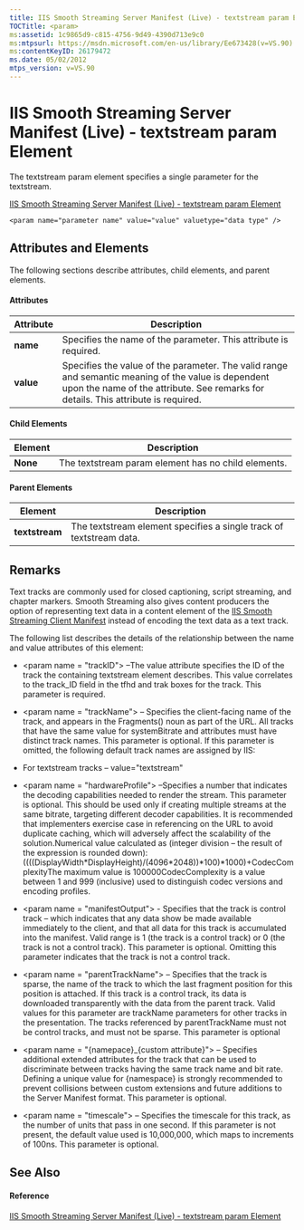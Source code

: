 ```yaml
---
title: IIS Smooth Streaming Server Manifest (Live) - textstream param Element
TOCTitle: <param>
ms:assetid: 1c9865d9-c815-4756-9d49-4390d713e9c0
ms:mtpsurl: https://msdn.microsoft.com/en-us/library/Ee673428(v=VS.90)
ms:contentKeyID: 26179472
ms.date: 05/02/2012
mtps_version: v=VS.90
---
```


# IIS Smooth Streaming Server Manifest (Live) - textstream param Element

The textstream param element specifies a single parameter for the textstream.

[IIS Smooth Streaming Server Manifest (Live) - textstream param Element](iis-smooth-streaming-server-manifest-live-textstream-param-element.md)  

    <param name="parameter name" value="value" valuetype="data type" />

## Attributes and Elements

The following sections describe attributes, child elements, and parent elements.

#### Attributes

|Attribute|Description|
|--- |--- |
|**name**|Specifies the name of the parameter. This attribute is required.|
|**value**|Specifies the value of the parameter. The valid range and semantic meaning of the value is dependent upon the name of the attribute. See remarks for details. This attribute is required.|


#### Child Elements

|Element|Description|
|--- |--- |
|**None**|The textstream param element has no child elements.|

#### Parent Elements

|Element|Description|
|--- |--- |
|**textstream**|The textstream element specifies a single track of textstream data.|

## Remarks

Text tracks are commonly used for closed captioning, script streaming, and chapter markers. Smooth Streaming also gives content producers the option of representing text data in a content element of the [IIS Smooth Streaming Client Manifest](iis-smooth-streaming-client-manifest.md) instead of encoding the text data as a text track.

The following list describes the details of the relationship between the name and value attributes of this element:

  - \<param name = "trackID"\> –The value attribute specifies the ID of the track the containing textstream element describes. This value correlates to the track\_ID field in the tfhd and trak boxes for the track. This parameter is required.

  - \<param name = "trackName"\> – Specifies the client-facing name of the track, and appears in the Fragments() noun as part of the URL. All tracks that have the same value for systemBitrate and attributes must have distinct track names. This parameter is optional. If this parameter is omitted, the following default track names are assigned by IIS:

  - For textstream tracks – value="textstream"

  - \<param name = "hardwareProfile"\> –Specifies a number that indicates the decoding capabilities needed to render the stream. This parameter is optional. This should be used only if creating multiple streams at the same bitrate, targeting different decoder capabilities. It is recommended that implementers exercise case in referencing on the URL to avoid duplicate caching, which will adversely affect the scalability of the solution.Numerical value calculated as (integer division – the result of the expression is rounded down):((((DisplayWidth\*DisplayHeight)/(4096\*2048))\*100)\*1000)+CodecComplexityThe maximum value is 100000CodecComplexity is a value between 1 and 999 (inclusive) used to distinguish codec versions and encoding profiles.

  - \<param name = "manifestOutput"\> - Specifies that the track is control track – which indicates that any data show be made available immediately to the client, and that all data for this track is accumulated into the manifest. Valid range is 1 (the track is a control track) or 0 (the track is not a control track). This parameter is optional. Omitting this parameter indicates that the track is not a control track.

  - \<param name = "parentTrackName"\> – Specifies that the track is sparse, the name of the track to which the last fragment position for this position is attached. If this track is a control track, its data is downloaded transparently with the data from the parent track. Valid values for this parameter are trackName parameters for other tracks in the presentation. The tracks referenced by parentTrackName must not be control tracks, and must not be sparse. This parameter is optional

  - \<param name = "{namepace}\_{custom attribute}"\> – Specifies additional extended attributes for the track that can be used to discriminate between tracks having the same track name and bit rate. Defining a unique value for {namespace} is strongly recommended to prevent collisions between custom extensions and future additions to the Server Manifest format. This parameter is optional.

  - \<param name = "timescale"\> – Specifies the timescale for this track, as the number of units that pass in one second. If this parameter is not present, the default value used is 10,000,000, which maps to increments of 100ns. This parameter is optional.

## See Also

#### Reference

[IIS Smooth Streaming Server Manifest (Live) - textstream param Element](iis-smooth-streaming-server-manifest-live-textstream-param-element.md)

